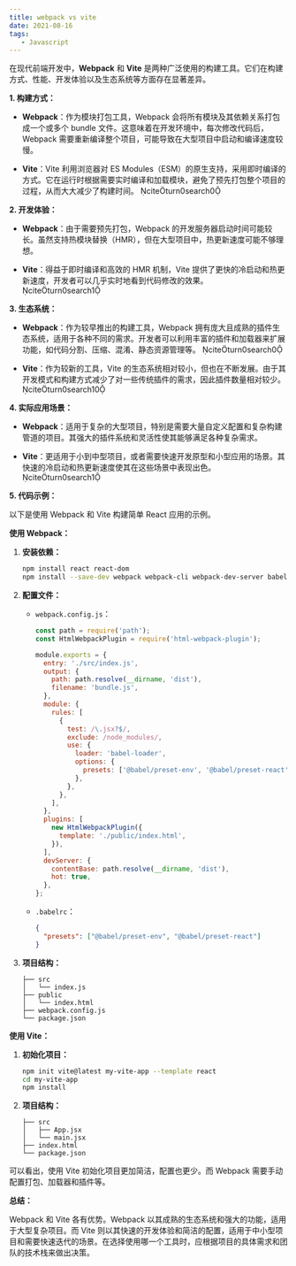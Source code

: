 ```yaml
---
title: webpack vs vite
date: 2021-08-16
tags:
   - Javascript
---
```



在现代前端开发中，**Webpack** 和 **Vite** 是两种广泛使用的构建工具。它们在构建方式、性能、开发体验以及生态系统等方面存在显著差异。

**1. 构建方式：**

- **Webpack**：作为模块打包工具，Webpack 会将所有模块及其依赖关系打包成一个或多个 bundle 文件。这意味着在开发环境中，每次修改代码后，Webpack 需要重新编译整个项目，可能导致在大型项目中启动和编译速度较慢。

- **Vite**：Vite 利用浏览器对 ES Modules（ESM）的原生支持，采用即时编译的方式。它在运行时根据需要实时编译和加载模块，避免了预先打包整个项目的过程，从而大大减少了构建时间。 citeturn0search0

**2. 开发体验：**

- **Webpack**：由于需要预先打包，Webpack 的开发服务器启动时间可能较长。虽然支持热模块替换（HMR），但在大型项目中，热更新速度可能不够理想。

- **Vite**：得益于即时编译和高效的 HMR 机制，Vite 提供了更快的冷启动和热更新速度，开发者可以几乎实时地看到代码修改的效果。 citeturn0search1

**3. 生态系统：**

- **Webpack**：作为较早推出的构建工具，Webpack 拥有庞大且成熟的插件生态系统，适用于各种不同的需求。开发者可以利用丰富的插件和加载器来扩展功能，如代码分割、压缩、混淆、静态资源管理等。 citeturn0search0

- **Vite**：作为较新的工具，Vite 的生态系统相对较小，但也在不断发展。由于其开发模式和构建方式减少了对一些传统插件的需求，因此插件数量相对较少。 citeturn0search10

**4. 实际应用场景：**

- **Webpack**：适用于复杂的大型项目，特别是需要大量自定义配置和复杂构建管道的项目。其强大的插件系统和灵活性使其能够满足各种复杂需求。

- **Vite**：更适用于小到中型项目，或者需要快速开发原型和小型应用的场景。其快速的冷启动和热更新速度使其在这些场景中表现出色。 citeturn0search1

**5. 代码示例：**

以下是使用 Webpack 和 Vite 构建简单 React 应用的示例。

**使用 Webpack：**

1. **安装依赖：**

   ```bash
   npm install react react-dom
   npm install --save-dev webpack webpack-cli webpack-dev-server babel-loader @babel/core @babel/preset-env @babel/preset-react html-webpack-plugin
   ```

2. **配置文件：**

   - `webpack.config.js`：

     ```javascript
     const path = require('path');
     const HtmlWebpackPlugin = require('html-webpack-plugin');

     module.exports = {
       entry: './src/index.js',
       output: {
         path: path.resolve(__dirname, 'dist'),
         filename: 'bundle.js',
       },
       module: {
         rules: [
           {
             test: /\.jsx?$/,
             exclude: /node_modules/,
             use: {
               loader: 'babel-loader',
               options: {
                 presets: ['@babel/preset-env', '@babel/preset-react'],
               },
             },
           },
         ],
       },
       plugins: [
         new HtmlWebpackPlugin({
           template: './public/index.html',
         }),
       ],
       devServer: {
         contentBase: path.resolve(__dirname, 'dist'),
         hot: true,
       },
     };
     ```

   - `.babelrc`：

     ```json
     {
       "presets": ["@babel/preset-env", "@babel/preset-react"]
     }
     ```

3. **项目结构：**

   ```
   ├── src
   │   └── index.js
   ├── public
   │   └── index.html
   ├── webpack.config.js
   └── package.json
   ```

**使用 Vite：**

1. **初始化项目：**

   ```bash
   npm init vite@latest my-vite-app --template react
   cd my-vite-app
   npm install
   ```

2. **项目结构：**

   ```
   ├── src
   │   ├── App.jsx
   │   └── main.jsx
   ├── index.html
   └── package.json
   ```


可以看出，使用 Vite 初始化项目更加简洁，配置也更少。而 Webpack 需要手动配置打包、加载器和插件等。

**总结：**

Webpack 和 Vite 各有优势。Webpack 以其成熟的生态系统和强大的功能，适用于大型复杂项目。而 Vite 则以其快速的开发体验和简洁的配置，适用于中小型项目和需要快速迭代的场景。在选择使用哪一个工具时，应根据项目的具体需求和团队的技术栈来做出决策。 